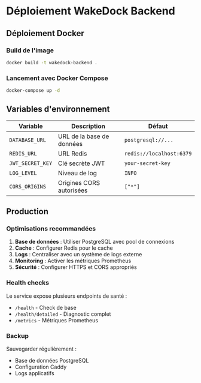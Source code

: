 # Déploiement WakeDock Backend

## Déploiement Docker

### Build de l'image
```bash
docker build -t wakedock-backend .
```

### Lancement avec Docker Compose
```bash
docker-compose up -d
```

## Variables d'environnement

| Variable | Description | Défaut |
|----------|-------------|---------|
| `DATABASE_URL` | URL de la base de données | `postgresql://...` |
| `REDIS_URL` | URL Redis | `redis://localhost:6379` |
| `JWT_SECRET_KEY` | Clé secrète JWT | `your-secret-key` |
| `LOG_LEVEL` | Niveau de log | `INFO` |
| `CORS_ORIGINS` | Origines CORS autorisées | `["*"]` |

## Production

### Optimisations recommandées

1. **Base de données** : Utiliser PostgreSQL avec pool de connexions
2. **Cache** : Configurer Redis pour le cache
3. **Logs** : Centraliser avec un système de logs externe
4. **Monitoring** : Activer les métriques Prometheus
5. **Sécurité** : Configurer HTTPS et CORS appropriés

### Health checks

Le service expose plusieurs endpoints de santé :
- `/health` - Check de base
- `/health/detailed` - Diagnostic complet
- `/metrics` - Métriques Prometheus

### Backup

Sauvegarder régulièrement :
- Base de données PostgreSQL
- Configuration Caddy
- Logs applicatifs
